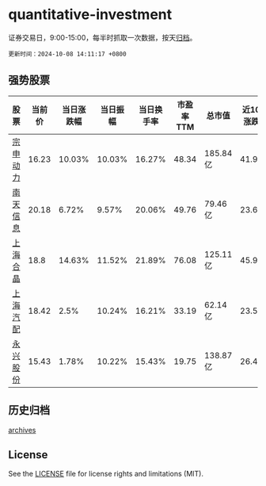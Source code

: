 # quantitative-investment

证券交易日，9:00-15:00，每半时抓取一次数据，按天[归档](archives)。

`更新时间：2024-10-08 14:11:17 +0800`

## 强势股票

|股票|当前价|当日涨跌幅|当日振幅|当日换手率|市盈率TTM|总市值|近10日涨跌幅|
|----|----|----|----|----|----|----|----|
|[宗申动力](https://xueqiu.com/S/SZ001696)|16.23|10.03%|10.03%|16.27%|48.34|185.84亿|41.99%|
|[南天信息](https://xueqiu.com/S/SZ000948)|20.18|6.72%|9.57%|20.06%|49.76|79.46亿|23.65%|
|[上海合晶](https://xueqiu.com/S/SH688584)|18.8|14.63%|11.52%|21.89%|76.08|125.11亿|45.96%|
|[上海汽配](https://xueqiu.com/S/SH603107)|18.42|2.5%|10.24%|16.21%|33.19|62.14亿|23.54%|
|[永兴股份](https://xueqiu.com/S/SH601033)|15.43|1.78%|10.22%|15.43%|19.75|138.87亿|26.48%|

## 历史归档

[archives](archives)

## License

See the [LICENSE](LICENSE) file for license rights and limitations (MIT).